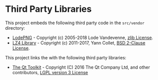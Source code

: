 Third Party Libraries
=====================

This project embeds the following third party code in the `src/vendor`
directory:

 * [LodePNG](http://lodev.org/lodepng/) -
   Copyright (c) 2005-2018 Lode Vandevenne,
   [zlib License](https://opensource.org/licenses/Zlib]).
 * [LZ4 Library](https://lz4.github.io/lz4/) -
   Copyright (c) 2011-2017, Yann Collet,
   [BSD 2-Clause License](https://github.com/lz4/lz4/blob/master/lib/LICENSE).


This project links the with the following third party libraries:

 * [The Qt Toolkit](https://www.qt.io/) -
   Copyright (C) 2016 The Qt Company Ltd, and other contributors,
   [LGPL version 3 License](https://doc.qt.io/qt-5/lgpl.html)

